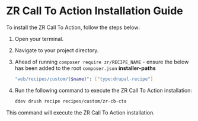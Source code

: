# ZR Call To Action Installation Guide

To install the ZR Call To Action, follow the steps below:

1. Open your terminal.
2. Navigate to your project directory.
3. Ahead of running `composer require zr/RECIPE_NAME` - ensure the below has been added to the root `composer.json` **installer-paths**
    ```sh
    "web/recipes/custom/{$name}": ["type:drupal-recipe"]
    ```
4. Run the following command to execute the ZR Call To Action installation:

    ```sh
    ddev drush recipe recipes/custom/zr-cb-cta
    ```

This command will execute the ZR Call To Action installation.
